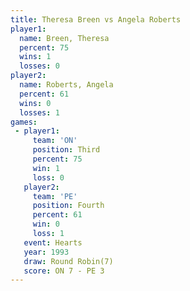 ```yaml
---
title: Theresa Breen vs Angela Roberts
player1:               
  name: Breen, Theresa 
  percent: 75          
  wins: 1              
  losses: 0            
player2:               
  name: Roberts, Angela
  percent: 61          
  wins: 0              
  losses: 1            
games:
 - player1:         
     team: 'ON'     
     position: Third
     percent: 75    
     win: 1         
     loss: 0        
   player2:          
     team: 'PE'      
     position: Fourth
     percent: 61     
     win: 0          
     loss: 1         
   event: Hearts       
   year: 1993          
   draw: Round Robin(7)
   score: ON 7 - PE 3  
---
```

